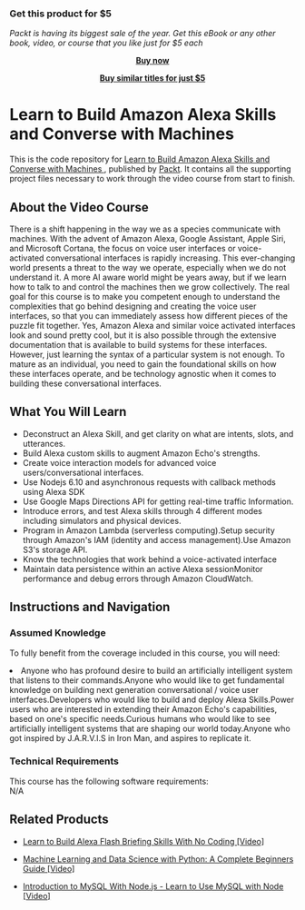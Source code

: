 
### Get this product for $5

<i>Packt is having its biggest sale of the year. Get this eBook or any other book, video, or course that you like just for $5 each</i>


<b><p align='center'>[Buy now](https://packt.link/9781789534252)</p></b>


<b><p align='center'>[Buy similar titles for just $5](https://subscription.packtpub.com/search)</p></b>


# Learn to Build Amazon Alexa Skills and Converse with Machines		
This is the code repository for [Learn to Build Amazon Alexa Skills and Converse with Machines	](https://www2.packtpub.com/application-development/learn-build-amazon-alexa-skills-and-converse-machines-video), published by [Packt](https://www.packtpub.com/?utm_source=github). It contains all the supporting project files necessary to work through the video course from start to finish.
## About the Video Course
There is a shift happening in the way we as a species communicate with machines. With the advent of Amazon Alexa, Google Assistant, Apple Siri, and Microsoft Cortana, the focus on voice user interfaces or voice-activated conversational interfaces is rapidly increasing. This ever-changing world presents a threat to the way we operate, especially when we do not understand it. A more AI aware world might be years away, but if we learn how to talk to and control the machines then we grow collectively. The real goal for this course is to make you competent enough to understand the complexities that go behind designing and creating the voice user interfaces, so that you can immediately assess how different pieces of the puzzle fit together. Yes, Amazon Alexa and similar voice activated interfaces look and sound pretty cool, but it is also possible through the extensive documentation that is available to build systems for these interfaces. However, just learning the syntax of a particular system is not enough. To mature as an individual, you need to gain the foundational skills on how these interfaces operate, and be technology agnostic when it comes to building these conversational interfaces.

<H2>What You Will Learn</H2>
<DIV class=book-info-will-learn-text>
<UL>
<LI>Deconstruct an Alexa Skill, and get clarity on what are intents, slots, and utterances.</LI>
<LI>Build Alexa custom skills to augment Amazon Echo's strengths.</LI>
<LI>Create voice interaction models for advanced voice users/conversational interfaces.</LI>
<LI>Use Nodejs 6.10 and asynchronous requests with callback methods using Alexa SDK</LI>
<LI>Use Google Maps Directions API for getting real-time traffic Information.</LI>
<LI>Introduce errors, and test Alexa skills through 4 different modes including simulators and physical devices.</LI>
<LI>Program in Amazon Lambda (serverless computing).Setup security through Amazon's IAM (identity and access management).Use Amazon S3's storage API.</LI>
<LI>Know the technologies that work behind a voice-activated interface</LI>
<LI>Maintain data persistence within an active Alexa sessionMonitor performance and debug errors through Amazon CloudWatch.</LI>
</UL></DIV>

## Instructions and Navigation
### Assumed Knowledge
To fully benefit from the coverage included in this course, you will need:<br/>
<DIV class=book-info-will-learn-text>
<LI>Anyone who has profound desire to build an artificially intelligent system that listens to their commands.Anyone who would like to get fundamental knowledge on building next generation conversational / voice user interfaces.Developers who would like to build and deploy Alexa Skills.Power users who are interested in extending their Amazon Echo's capabilities, based on one's specific needs.Curious humans who would like to see artificially intelligent systems that are shaping our world today.Anyone who got inspired by J.A.R.V.I.S in Iron Man, and aspires to replicate it.</LI> 
<DIV>

### Technical Requirements
This course has the following software requirements:<br/>
N/A

## Related Products
* [Learn to Build Alexa Flash Briefing Skills With No Coding [Video]](https://www.packtpub.com/application-development/learn-build-alexa-flash-briefing-skills-no-coding-video)

* [Machine Learning and Data Science with Python: A Complete Beginners Guide [Video]](https://www.packtpub.com/application-development/machine-learning-and-data-science-python-complete-beginners-guide-video)

* [Introduction to MySQL With Node.js - Learn to Use MySQL with Node [Video]](https://www.packtpub.com/application-development/introduction-mysql-nodejs-learn-use-mysql-node-video)
